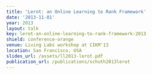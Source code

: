 ```yaml
---
title: 'Lerot: an Online Learning to Rank Framework'
date: '2013-11-01'
year: 2013
layout: talk
key: lerot-an-online-learning-to-rank-framework-2013
shield: conference-orange
venue: Living Labs workshop at CIKM'13
location: San Francisco, USA
slides_url: /assets/ll2013-lerot.pdf
publication_url: /publications/schuth2013lerot
---
```


